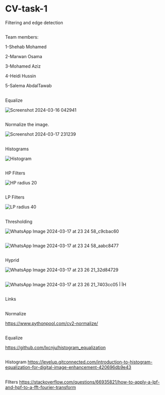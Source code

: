 # CV-task-1
Filtering and edge detection


##
Team members:

1-Shehab Mohamed 

2-Marwan Osama

3-Mohamed Aziz

4-Heidi Hussin

5-Salema AbdalTawab







##

Equalize 

![Screenshot 2024-03-16 042941](https://github.com/Shehab-Hegab/CV-task-1/assets/137138481/a42ff63b-03b3-45a9-9ee0-db379d5b2b5a)

##
Normalize the image.

![Screenshot 2024-03-17 231239](https://github.com/Shehab-Hegab/CV-task-1/assets/137138481/8138f539-dc25-4ab9-b257-7854ae1ac234)



##
Histograms

![Histogram](https://github.com/sbme-tutorials/final_project-database_s23_icu16/assets/137138481/4347c5fc-d18e-4f3b-bc43-262eab4c73f6)

##

HP Filters

![HP radius 20](https://github.com/sbme-tutorials/final_project-database_s23_icu16/assets/137138481/87b2df8f-6727-48ea-8721-ede4d614c737)


##
LP Filters

![LP radius 40](https://github.com/sbme-tutorials/final_project-database_s23_icu16/assets/137138481/b5c0fd12-0946-482f-94b0-a09fedaa6fb9)


##


Thresholding 

![WhatsApp Image 2024-03-17 at 23 24 58_c9cbac60](https://github.com/sbme-tutorials/final_project-database_s23_icu16/assets/137138481/418dd656-eff7-4da6-8a6c-e524ca3b4320)

##

![WhatsApp Image 2024-03-17 at 23 24 58_aabc8477](https://github.com/sbme-tutorials/final_project-database_s23_icu16/assets/137138481/6f336bbd-f1a7-42db-a5c7-e2b4d24665aa)

##

Hyprid


![WhatsApp Image 2024-03-17 at 23 26 21_32d84729](https://github.com/sbme-tutorials/final_project-database_s23_icu16/assets/137138481/be2f20ba-a4ef-4f10-957f-3586eab44838)

##

![WhatsApp Image 2024-03-17 at 23 26 21_7403cc05](https://github.com/sbme-tutorials/final_project-database_s23_icu16/assets/137138481/d7235edd-ac6e-4b68-b0f2-216a39d754a3)
أ
أH












##
Links


##
Normalize

https://www.pythonpool.com/cv2-normalize/


##
Equalize 

https://github.com/lxcnju/histogram_equalization

## 
Histogram 
https://levelup.gitconnected.com/introduction-to-histogram-equalization-for-digital-image-enhancement-420696db9e43

##
FIlters 
https://stackoverflow.com/questions/66935821/how-to-apply-a-lpf-and-hpf-to-a-fft-fourier-transform


